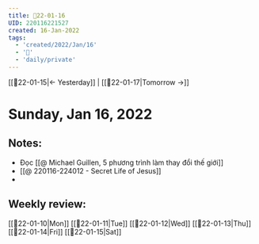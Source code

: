```yaml
---
title: 📝22-01-16
UID: 220116221527
created: 16-Jan-2022
tags:
  - 'created/2022/Jan/16'
  - '📅'
  - 'daily/private'
---
```

[[📝22-01-15|<- Yesterday]] | [[📝22-01-17|Tomorrow ->]]
# Sunday, Jan 16, 2022

## Notes:
- Đọc [[@ Michael Guillen, 5 phương trình làm thay đổi thế giới]]
- [[@ 220116-224012 - Secret Life of Jesus]]
- 

## Weekly review:
[[📝22-01-10|Mon]]
[[📝22-01-11|Tue]]
[[📝22-01-12|Wed]]
[[📝22-01-13|Thu]]
[[📝22-01-14|Fri]]
[[📝22-01-15|Sat]]
